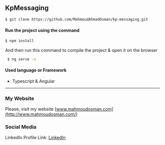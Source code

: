 ## KpMessaging

```bash
$ git clone https://github.com/MahmoudAhmadOsman/kp-messaging.git
```

#### Run the project using the command
```bash
$ npm install    
```
And then run this command to compile the project & open it on the browser

```bash
 $ ng serve -o    
```


#### Used language or Framework
 - Typescript & Angular


________________________________________________________

### My Website

Please, visit my website
[www.mahmoudosman.com](http://www.mahmoudosman.com/)


### Social Media

LinkedIn Profile Link: [LinkedIn](https://www.linkedin.com/in/mahmoudaoman/) 